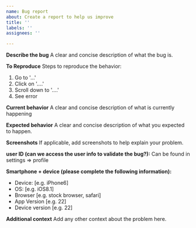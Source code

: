 ```yaml
---
name: Bug report
about: Create a report to help us improve
title: ''
labels: ''
assignees: ''

---
```


**Describe the bug**
A clear and concise description of what the bug is.

**To Reproduce**
Steps to reproduce the behavior:
1. Go to '...'
2. Click on '....'
3. Scroll down to '....'
4. See error

**Current behavior**
A clear and concise description of what is currently happening 

**Expected behavior**
A clear and concise description of what you expected to happen.

**Screenshots**
If applicable, add screenshots to help explain your problem.

**user ID (can we access the user info to validate the bug?):**
Can be found in settings => profile

**Smartphone + device (please complete the following information):**
 - Device: [e.g. iPhone6]
 - OS: [e.g. iOS8.1]
 - Browser [e.g. stock browser, safari]
 - App Version [e.g. 22]
 -  Device version [e.g. 22]

**Additional context**
Add any other context about the problem here.

